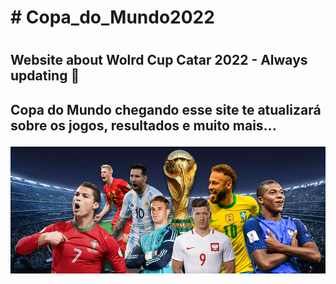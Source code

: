 <h1># Copa_do_Mundo2022<h1>
<h2>Website about Wolrd Cup Catar 2022 - Always updating 🚧 <h2>

Copa do Mundo chegando esse site te atualizará sobre os jogos, resultados e muito mais...
  
![alt text](https://github.com/Raquelsc05/Copa_do_Mundo2022/blob/1727e9e76c3198482a0ef50809589e28e0c9e143/images/Capawfc22%20-%20Copia%20-%20Copia.png)
